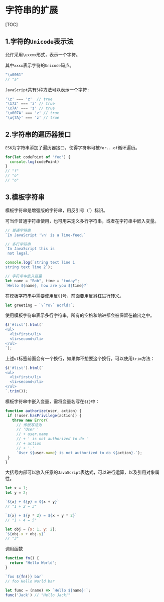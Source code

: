 # 字符串的扩展

[TOC]

## 1.字符的`Unicode`表示法

允许采用`\uxxxx`形式，表示一个字符。

其中`xxxx`表示字符的`Unicode`码点。 

```javascript
"\u0061"
// "a"
```

`JavaScript`共有`5`种方法可以表示一个字符 :

```javascript
'\z' === 'z'  // true
'\172' === 'z' // true
'\x7A' === 'z' // true
'\u007A' === 'z' // true
'\u{7A}' === 'z' // true
```

## 2.字符串的遍历器接口

`ES6`为字符串添加了遍历器接口，使得字符串可被`for...of`循环遍历。 

```javascript
for(let codePoint of 'foo') {
  console.log(codePoint)
}
// "f"
// "o"
// "o"
```

## 3.模板字符串

模板字符串是增强版的字符串，用反引号（`）标识。

可当作普通字符串使用，也可用来定义多行字符串，或者在字符串中嵌入变量。

```javascript
// 普通字符串
`In JavaScript '\n' is a line-feed.`
```

```javascript
// 多行字符串
`In JavaScript this is
 not legal.`

console.log(`string text line 1
string text line 2`);
```

```javascript
// 字符串中嵌入变量
let name = "Bob", time = "today";
`Hello ${name}, how are you ${time}?`
```

在模板字符串中需要使用反引号，前面要用反斜杠进行转义。 

```javascript
let greeting = `\`Yo\` World!`;
```

使用模板字符串表示多行字符串，所有的空格和缩进都会被保留在输出之中。 

```javascript
$('#list').html(`
<ul>
  <li>first</li>
  <li>second</li>
</ul>
`);
```

 上述`ul`标签前面会有一个换行，如果你不想要这个换行，可以使用`trim`方法：

```javascript
$('#list').html(`
<ul>
  <li>first</li>
  <li>second</li>
</ul>
`.trim());
```

 模板字符串中嵌入变量，需将变量名写在`${}`中：

 ```javascript
function authorize(user, action) {
  if (!user.hasPrivilege(action)) {
    throw new Error(
      // 传统写法为
      // 'User '
      // + user.name
      // + ' is not authorized to do '
      // + action
      // + '.'
      `User ${user.name} is not authorized to do ${action}.`);
  }
}
 ```

大括号内部可以放入任意的`JavaScript`表达式，可以进行运算，以及引用对象属性。 

```javascript
let x = 1;
let y = 2;

`${x} + ${y} = ${x + y}`
// "1 + 2 = 3"

`${x} + ${y * 2} = ${x + y * 2}`
// "1 + 4 = 5"

let obj = {x: 1, y: 2};
`${obj.x + obj.y}`
// "3"
```

调用函数 

```javascript
function fn() {
  return "Hello World";
}

`foo ${fn()} bar`
// foo Hello World bar
```

```javascript
let func = (name) => `Hello ${name}!`;
func('Jack') // "Hello Jack!"
```

